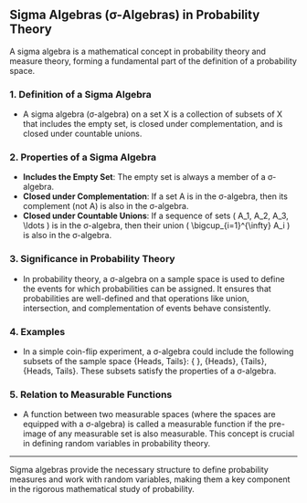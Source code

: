 ## Sigma Algebras (σ-Algebras) in Probability Theory

A sigma algebra is a mathematical concept in probability theory and measure theory, forming a fundamental part of the definition of a probability space.

### 1. **Definition of a Sigma Algebra**
- A sigma algebra (σ-algebra) on a set X is a collection of subsets of X that includes the empty set, is closed under complementation, and is closed under countable unions.

### 2. **Properties of a Sigma Algebra**
- **Includes the Empty Set**: The empty set is always a member of a σ-algebra.
- **Closed under Complementation**: If a set A is in the σ-algebra, then its complement (not A) is also in the σ-algebra.
- **Closed under Countable Unions**: If a sequence of sets \( A_1, A_2, A_3, \ldots \) is in the σ-algebra, then their union \( \bigcup_{i=1}^{\infty} A_i \) is also in the σ-algebra.

### 3. **Significance in Probability Theory**
- In probability theory, a σ-algebra on a sample space is used to define the events for which probabilities can be assigned. It ensures that probabilities are well-defined and that operations like union, intersection, and complementation of events behave consistently.

### 4. **Examples**
- In a simple coin-flip experiment, a σ-algebra could include the following subsets of the sample space {Heads, Tails}: { }, {Heads}, {Tails}, {Heads, Tails}. These subsets satisfy the properties of a σ-algebra.

### 5. **Relation to Measurable Functions**
- A function between two measurable spaces (where the spaces are equipped with a σ-algebra) is called a measurable function if the pre-image of any measurable set is also measurable. This concept is crucial in defining random variables in probability theory.

---

Sigma algebras provide the necessary structure to define probability measures and work with random variables, making them a key component in the rigorous mathematical study of probability.
